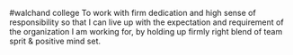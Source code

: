 #walchand college
To work with firm dedication and high sense of responsibility so that I can live up with the expectation and requirement of the organization I am working for, by holding up firmly right blend of team sprit & positive mind set.

